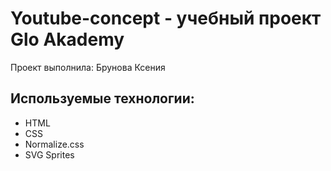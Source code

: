 # Youtube-concept - учебный проект Glo Akademy
Проект выполнила: Брунова Ксения

## Используемые технологии:
- HTML
- CSS 
- Normalize.css 
- SVG Sprites
